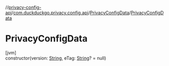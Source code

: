 //[privacy-config-api](../../../index.md)/[com.duckduckgo.privacy.config.api](../index.md)/[PrivacyConfigData](index.md)/[PrivacyConfigData](-privacy-config-data.md)

# PrivacyConfigData

[jvm]\
constructor(version: [String](https://kotlinlang.org/api/latest/jvm/stdlib/kotlin/-string/index.html), eTag: [String](https://kotlinlang.org/api/latest/jvm/stdlib/kotlin/-string/index.html)? = null)
